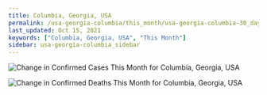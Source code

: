 ```yaml
---
title: Columbia, Georgia, USA
permalink: /usa-georgia-columbia/this_month/usa-georgia-columbia-30_days.html
last_updated: Oct 15, 2021
keywords: ["Columbia, Georgia, USA", "This Month"]
sidebar: usa-georgia-columbia_sidebar
---
```


![Change in Confirmed Cases This Month for Columbia, Georgia, USA](/covid_tracker/images/graphs/usa-georgia-columbia-delta_confirmed-30_days_graph.png)

![Change in Confirmed Deaths This Month for Columbia, Georgia, USA](/covid_tracker/images/graphs/usa-georgia-columbia-delta_deaths-30_days_graph.png)
